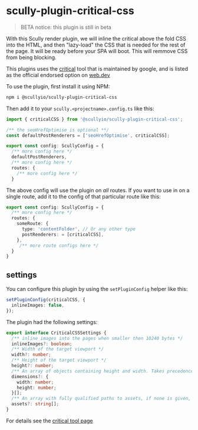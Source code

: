 # scully-plugin-critical-css

> BETA notice: this plugin is still in beta

With this Scully render plugin, we will inline the critical above the fold CSS into the HTML, and then "lazy-load" the CSS that is needed for the rest of the page. It will be ready before your SPA will boot. This will remmove CSS from being blocking.

This plugins uses the [critical](https://github.com/addyosmani/critical#critical) tool that is maintained by google, and is listed as the official endorsed option on [web.dev](https://web.dev/extract-critical-css/)

To use the plugin, first install it using NPM:

```bash
npm i @scullyio/scully-plugin-critical-css
```

Then add it to your `scully.<projectname>.config.ts` like this:

```typescript
import { criticalCSS } from '@scullyio/scully-plugin-critical-css';

/** the seoHrefOptimise is optional **/
const defaultPostRenderers = ['seoHrefOptimise', criticalCSS];

export const config: ScullyConfig = {
  /** more config here */
  defaultPostRenderers,
  /** more config here */
  routes: {
    /** more config here */
  }
```

The above config will use the plugin on _all_ routes. If you want to use in on a single route, add it to the config of that particular route like this:

```typescript
export const config: ScullyConfig = {
  /** more config here */
  routes: {
    someRoute: {
      type: 'contentFolder', // Or any other type
      postRenderers: = [criticalCSS],
    },
     /** more route configs here */
  }
}
```

## settings

You can configure this plugin by using the `setPluginConfig` helper like this:

```typescript
setPluginConfig(criticalCSS, {
  inlineImages: false,
});
```

The plugin had the following settings:

```typescript
export interface CriticalCSSSettings {
  /** inline images into the pages when smaller then 10240 bytes */
  inlineImages?: boolean;
  /** Width of the target viewport */
  width?: number;
  /** Height of the target viewport */
  height?: number;
  /** An array of objects containing height and width. Takes precedence over width and height if set */
  dimensions?: {
    width: number;
    height: number;
  }[];
  /** An array with fully qualified paths to assets, if none is given, the root, and the root/assets will be used to look for static assets*/
  assets?: string[];
}
```

For details see the [critical tool page](https://github.com/addyosmani/critical)
